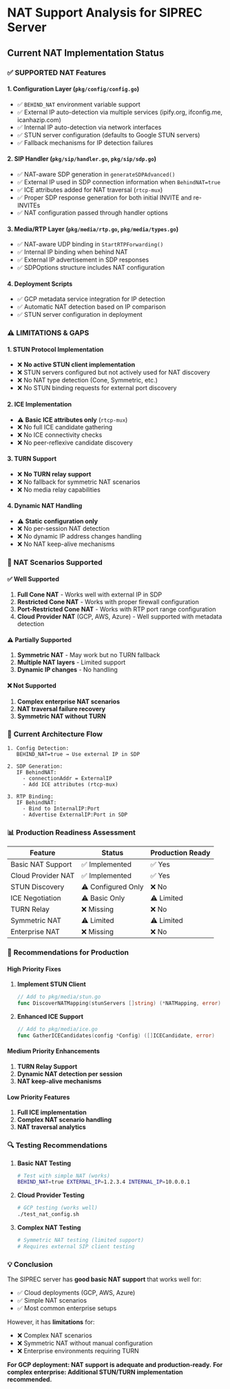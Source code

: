 # NAT Support Analysis for SIPREC Server

## Current NAT Implementation Status

### ✅ **SUPPORTED NAT Features**

#### 1. **Configuration Layer** (`pkg/config/config.go`)
- ✅ `BEHIND_NAT` environment variable support
- ✅ External IP auto-detection via multiple services (ipify.org, ifconfig.me, icanhazip.com)
- ✅ Internal IP auto-detection via network interfaces
- ✅ STUN server configuration (defaults to Google STUN servers)
- ✅ Fallback mechanisms for IP detection failures

#### 2. **SIP Handler** (`pkg/sip/handler.go`, `pkg/sip/sdp.go`)
- ✅ NAT-aware SDP generation in `generateSDPAdvanced()`
- ✅ External IP used in SDP connection information when `BehindNAT=true`
- ✅ ICE attributes added for NAT traversal (`rtcp-mux`)
- ✅ Proper SDP response generation for both initial INVITE and re-INVITEs
- ✅ NAT configuration passed through handler options

#### 3. **Media/RTP Layer** (`pkg/media/rtp.go`, `pkg/media/types.go`)
- ✅ NAT-aware UDP binding in `StartRTPForwarding()`
- ✅ Internal IP binding when behind NAT
- ✅ External IP advertisement in SDP responses
- ✅ SDPOptions structure includes NAT configuration

#### 4. **Deployment Scripts**
- ✅ GCP metadata service integration for IP detection
- ✅ Automatic NAT detection based on IP comparison
- ✅ STUN server configuration in deployment

### ⚠️ **LIMITATIONS & GAPS**

#### 1. **STUN Protocol Implementation**
- ❌ **No active STUN client implementation**
- ❌ STUN servers configured but not actively used for NAT discovery
- ❌ No NAT type detection (Cone, Symmetric, etc.)
- ❌ No STUN binding requests for external port discovery

#### 2. **ICE Implementation**
- ⚠️ **Basic ICE attributes only** (`rtcp-mux`)
- ❌ No full ICE candidate gathering
- ❌ No ICE connectivity checks
- ❌ No peer-reflexive candidate discovery

#### 3. **TURN Support**
- ❌ **No TURN relay support**
- ❌ No fallback for symmetric NAT scenarios
- ❌ No media relay capabilities

#### 4. **Dynamic NAT Handling**
- ⚠️ **Static configuration only**
- ❌ No per-session NAT detection
- ❌ No dynamic IP address changes handling
- ❌ No NAT keep-alive mechanisms

### 🔧 **NAT Scenarios Supported**

#### ✅ **Well Supported**
1. **Full Cone NAT** - Works well with external IP in SDP
2. **Restricted Cone NAT** - Works with proper firewall configuration
3. **Port-Restricted Cone NAT** - Works with RTP port range configuration
4. **Cloud Provider NAT** (GCP, AWS, Azure) - Well supported with metadata detection

#### ⚠️ **Partially Supported**
1. **Symmetric NAT** - May work but no TURN fallback
2. **Multiple NAT layers** - Limited support
3. **Dynamic IP changes** - No handling

#### ❌ **Not Supported**
1. **Complex enterprise NAT scenarios**
2. **NAT traversal failure recovery**
3. **Symmetric NAT without TURN**

### 🎯 **Current Architecture Flow**

```
1. Config Detection:
   BEHIND_NAT=true → Use external IP in SDP
   
2. SDP Generation:
   IF BehindNAT:
     - connectionAddr = ExternalIP
     - Add ICE attributes (rtcp-mux)
   
3. RTP Binding:
   IF BehindNAT:
     - Bind to InternalIP:Port
     - Advertise ExternalIP:Port in SDP
```

### 📊 **Production Readiness Assessment**

| Feature | Status | Production Ready |
|---------|--------|------------------|
| Basic NAT Support | ✅ Implemented | ✅ Yes |
| Cloud Provider NAT | ✅ Implemented | ✅ Yes |
| STUN Discovery | ⚠️ Configured Only | ❌ No |
| ICE Negotiation | ⚠️ Basic Only | ⚠️ Limited |
| TURN Relay | ❌ Missing | ❌ No |
| Symmetric NAT | ⚠️ Limited | ⚠️ Limited |
| Enterprise NAT | ❌ Missing | ❌ No |

### 🚀 **Recommendations for Production**

#### **High Priority Fixes**
1. **Implement STUN Client**
   ```go
   // Add to pkg/media/stun.go
   func DiscoverNATMapping(stunServers []string) (*NATMapping, error)
   ```

2. **Enhanced ICE Support**
   ```go
   // Add to pkg/media/ice.go
   func GatherICECandidates(config *Config) ([]ICECandidate, error)
   ```

#### **Medium Priority Enhancements**
1. **TURN Relay Support**
2. **Dynamic NAT detection per session**
3. **NAT keep-alive mechanisms**

#### **Low Priority Features**
1. **Full ICE implementation**
2. **Complex NAT scenario handling**
3. **NAT traversal analytics**

### 🔍 **Testing Recommendations**

1. **Basic NAT Testing**
   ```bash
   # Test with simple NAT (works)
   BEHIND_NAT=true EXTERNAL_IP=1.2.3.4 INTERNAL_IP=10.0.0.1
   ```

2. **Cloud Provider Testing**
   ```bash
   # GCP testing (works well)
   ./test_nat_config.sh
   ```

3. **Complex NAT Testing**
   ```bash
   # Symmetric NAT testing (limited support)
   # Requires external SIP client testing
   ```

### 💡 **Conclusion**

The SIPREC server has **good basic NAT support** that works well for:
- ✅ Cloud deployments (GCP, AWS, Azure)
- ✅ Simple NAT scenarios
- ✅ Most common enterprise setups

However, it has **limitations** for:
- ❌ Complex NAT scenarios
- ❌ Symmetric NAT without manual configuration
- ❌ Enterprise environments requiring TURN

**For GCP deployment: NAT support is adequate and production-ready.**
**For complex enterprise: Additional STUN/TURN implementation recommended.**